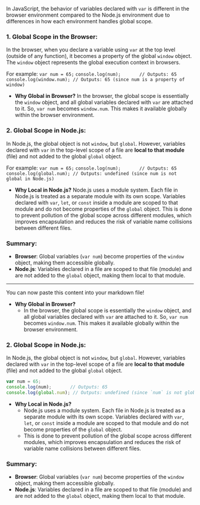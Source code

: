 
In JavaScript, the behavior of variables declared with `var` is different in the browser environment compared to the Node.js environment due to differences in how each environment handles global scope.

### 1. **Global Scope in the Browser:**
In the browser, when you declare a variable using `var` at the top level (outside of any function), it becomes a property of the global `window` object. The `window` object represents the global execution context in browsers.

For example:
`var num = 65;`
`console.log(num);       // Outputs: 65`
`console.log(window.num); // Outputs: 65 (since num is a property of window)`

- **Why Global in Browser?**
In the browser, the global scope is essentially the `window` object, and all global variables declared with `var` are attached to it. So, `var num` becomes `window.num`. This makes it available globally within the browser environment.

### 2. **Global Scope in Node.js:**
In Node.js, the global object is not `window`, but `global`. However, variables declared with `var` in the top-level scope of a file are **local to that module** (file) and not added to the global `global` object.

For example:
`var num = 65;`
`console.log(num);       // Outputs: 65`
`console.log(global.num); // Outputs: undefined (since num is not global in Node.js)`

- **Why Local in Node.js?**
Node.js uses a module system. Each file in Node.js is treated as a separate module with its own scope. Variables declared with `var`, `let`, or `const` inside a module are scoped to that module and do not become properties of the `global` object. This is done to prevent pollution of the global scope across different modules, which improves encapsulation and reduces the risk of variable name collisions between different files.

### Summary:
- **Browser**: Global variables (`var num`) become properties of the `window` object, making them accessible globally.
- **Node.js**: Variables declared in a file are scoped to that file (module) and are not added to the `global` object, making them local to that module.

---

You can now paste this content into your markdown file!

- **Why Global in Browser?**
  - In the browser, the global scope is essentially the `window` object, and all global variables declared with `var` are attached to it. So, `var num` becomes `window.num`. This makes it available globally within the browser environment.
  
### 2. **Global Scope in Node.js:**
In Node.js, the global object is not `window`, but `global`. However, variables declared with `var` in the top-level scope of a file are **local to that module** (file) and not added to the global `global` object.

```javascript
var num = 65;
console.log(num);       // Outputs: 65
console.log(global.num); // Outputs: undefined (since `num` is not global in Node.js)
```

- **Why Local in Node.js?**
  - Node.js uses a module system. Each file in Node.js is treated as a separate module with its own scope. Variables declared with `var`, `let`, or `const` inside a module are scoped to that module and do not become properties of the `global` object.
  - This is done to prevent pollution of the global scope across different modules, which improves encapsulation and reduces the risk of variable name collisions between different files.

### Summary:

- **Browser**: Global variables (`var num`) become properties of the `window` object, making them accessible globally.
- **Node.js**: Variables declared in a file are scoped to that file (module) and are not added to the `global` object, making them local to that module.
```